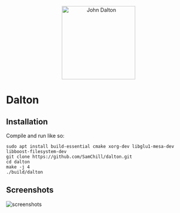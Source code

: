 <div align="center">
<img src="https://samchill.github.io/dalton/images/john_dalton.jpg" alt="John Dalton" width="200">
</div>

# Dalton

## Installation
Compile and run like so:

    sudo apt install build-essential cmake xorg-dev libglu1-mesa-dev libboost-filesystem-dev
    git clone https://github.com/SamChill/dalton.git
    cd dalton
    make -j 4
    ./build/dalton

## Screenshots

![screenshots](https://samchill.github.io/dalton/images/examples.gif)
